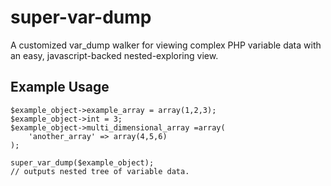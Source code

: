 super-var-dump
==============

A customized var_dump walker for viewing complex PHP variable data with an easy, javascript-backed nested-exploring view.

## Example Usage

    $example_object->example_array = array(1,2,3);
    $example_object->int = 3;
    $example_object->multi_dimensional_array =array(
        'another_array' => array(4,5,6)
    );

    super_var_dump($example_object);
    // outputs nested tree of variable data. 